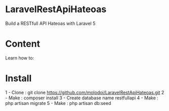 LaravelRestApiHateoas
========================
Build a RESTfull API Hateoas with Laravel 5

Content
========================
Learn how to:


Install
========================
1 - Clone : git clone https://github.com/molodoi/LaravelRestApiHateoas.git
2 - Make : composer install
3 - Create database name restfullapi
4 - Make : php artisan migrate 
5 - Make : php artisan db:seed